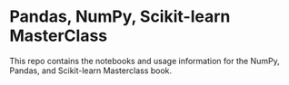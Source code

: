 # Pandas, NumPy, Scikit-learn MasterClass

This repo contains the notebooks and usage information for the NumPy, Pandas, and Scikit-learn Masterclass book.

